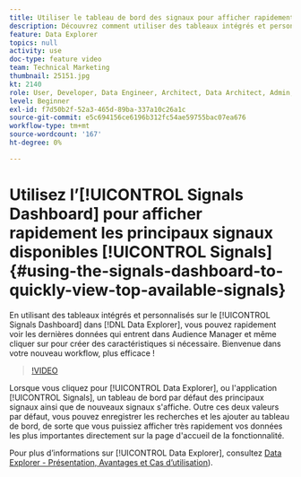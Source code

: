 ```yaml
---
title: Utiliser le tableau de bord des signaux pour afficher rapidement les principaux signaux disponibles
description: Découvrez comment utiliser des tableaux intégrés et personnalisés dans le tableau de bord des signaux de Data Explorer. Vous pouvez rapidement voir les dernières données qui entrent dans Audience Manager et même cliquer sur pour créer des caractéristiques selon vos besoins. Bienvenue dans votre nouveau workflow, plus efficace !
feature: Data Explorer
topics: null
activity: use
doc-type: feature video
team: Technical Marketing
thumbnail: 25151.jpg
kt: 2140
role: User, Developer, Data Engineer, Architect, Data Architect, Admin, Leader
level: Beginner
exl-id: f7d50b2f-52a3-465d-89ba-337a10c26a1c
source-git-commit: e5c694156ce6196b312fc54ae59755bac07ea676
workflow-type: tm+mt
source-wordcount: '167'
ht-degree: 0%

---
```


# Utilisez l’[!UICONTROL Signals Dashboard] pour afficher rapidement les principaux signaux disponibles [!UICONTROL Signals] {#using-the-signals-dashboard-to-quickly-view-top-available-signals}

En utilisant des tableaux intégrés et personnalisés sur le [!UICONTROL Signals Dashboard] dans [!DNL Data Explorer], vous pouvez rapidement voir les dernières données qui entrent dans Audience Manager et même cliquer sur pour créer des caractéristiques si nécessaire. Bienvenue dans votre nouveau workflow, plus efficace !

>[!VIDEO](https://video.tv.adobe.com/v/25151/?quality=12)

Lorsque vous cliquez pour [!UICONTROL Data Explorer], ou l&#39;application [!UICONTROL Signals], un tableau de bord par défaut des principaux signaux ainsi que de nouveaux signaux s&#39;affiche. Outre ces deux valeurs par défaut, vous pouvez enregistrer les recherches et les ajouter au tableau de bord, de sorte que vous puissiez afficher très rapidement vos données les plus importantes directement sur la page d&#39;accueil de la fonctionnalité.

Pour plus d’informations sur [!UICONTROL Data Explorer], consultez [Data Explorer - Présentation, Avantages et Cas d’utilisation](https://experienceleague.adobe.com/docs/audience-manager/user-guide/features/data-explorer/data-explorer-overview.html?lang=fr)).
